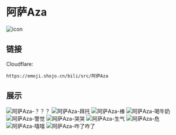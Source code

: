 # 阿萨Aza
![icon](https://emoji.shojo.cn/bili/src/阿萨Aza/icon.png)
## 链接
Cloudflare:
```
https://emoji.shojo.cn/bili/src/阿萨Aza
```
## 展示
![阿萨Aza-？？？](https://emoji.shojo.cn/bili/src/阿萨Aza/阿萨Aza-？？？.png)
![阿萨Aza-拜托](https://emoji.shojo.cn/bili/src/阿萨Aza/阿萨Aza-拜托.png)
![阿萨Aza-棒](https://emoji.shojo.cn/bili/src/阿萨Aza/阿萨Aza-棒.png)
![阿萨Aza-喝牛奶](https://emoji.shojo.cn/bili/src/阿萨Aza/阿萨Aza-喝牛奶.png)
![阿萨Aza-警觉](https://emoji.shojo.cn/bili/src/阿萨Aza/阿萨Aza-警觉.png)
![阿萨Aza-哭哭](https://emoji.shojo.cn/bili/src/阿萨Aza/阿萨Aza-哭哭.png)
![阿萨Aza-生气](https://emoji.shojo.cn/bili/src/阿萨Aza/阿萨Aza-生气.png)
![阿萨Aza-危](https://emoji.shojo.cn/bili/src/阿萨Aza/阿萨Aza-危.png)
![阿萨Aza-嘻嘻](https://emoji.shojo.cn/bili/src/阿萨Aza/阿萨Aza-嘻嘻.png)
![阿萨Aza-咋了咋了](https://emoji.shojo.cn/bili/src/阿萨Aza/阿萨Aza-咋了咋了.png)
